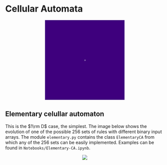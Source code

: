 # Cellular Automata

<p align="center">
  <img src="./Examples/Data/life/seeds/seeds-7fps.gif" width = "50%">
</p>

## Elementary celullar automaton

This is the $1\rm D$ case, the simplest. The image below shows the evolution of one of the possible $256$ sets of rules with different binary input arrays. The module `elementary.py` contains the class `ElementaryCA` from which any of the $256$ sets can be easily implemented. Examples can be found in `Notebooks/Elementary-CA.ipynb`.

<p align="center">
  <img src="./Data/output-75/evolution-rule-75.gif" width = "60%">
</p>
